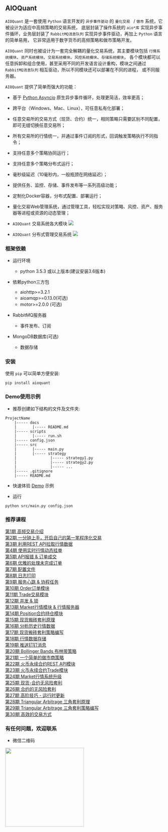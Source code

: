 
## AIOQuant

`AIOQuant` 是一套使用 `Python` 语言开发的 `异步事件驱动` 的 `量化交易 ` / `做市` 系统，它被设计为适应中高频策略的交易系统，
底层封装了操作系统的 `aio*库` 实现异步事件循环，业务层封装了 `RabbitMQ消息队列` 实现异步事件驱动，再加上 `Python` 语言的简单易用，
它非常适用于数字货币的高频策略和做市策略开发。

`AIOQuant` 同时也被设计为一套完全解耦的量化交易系统，其主要模块包括 `行情系统模块`、`资产系统模块`、`交易系统模块`、`风控系统模块`、`存储系统模块`，
各个模块都可以任意拆卸和组合使用，甚至采用不同的开发语言设计重构，模块之间通过 `RabbitMQ消息队列` 相互驱动，所以不同模块还可以部署在不同的进程，
或不同服务器。

`AIOQuant` 提供了简单而强大的功能：
- 基于 [Python Asyncio](https://docs.python.org/3/library/asyncio.html) 原生异步事件循环，处理更简洁，效率更高；
- 跨平台（Windows、Mac、Linux），可任意私有化部署；
- 任意交易所的交易方式（现货、合约）统一，相同策略只需要区别不同配置，即可无缝切换任意交易所；
- 所有交易所的行情统一，并通过事件订阅的形式，回调触发策略执行不同指令；
- 支持任意多个策略协同运行；
- 支持任意多个策略分布式运行；
- 毫秒级延迟（10毫秒内，一般瓶颈在网络延迟）；
- 提供任务、监控、存储、事件发布等一系列高级功能；
- 定制化Docker容器，分布式配置、部署运行；
- 量化交易Web管理系统，通过管理工具，轻松实现对策略、风控、资产、服务器等进程或资源的动态管理；

- `AIOQuant` 交易系统各大模块
![](./docs/images/aioq_framework2.png)

- `AIOQuant` 分布式管理交易系统
![](./docs/images/aioq_framework.jpg)


### 框架依赖

- 运行环境
	- python 3.5.3 或以上版本(建议安装3.6版本)

- 依赖python三方包
	- aiohttp>=3.2.1
	- aioamqp>=0.13.0(可选)
	- motor>=2.0.0 (可选)

- RabbitMQ服务器
    - 事件发布、订阅

- MongoDB数据库(可选)
    - 数据存储


### 安装
使用 `pip` 可以简单方便安装:
```text
pip install aioquant
```


### Demo使用示例

- 推荐创建如下结构的文件及文件夹:
```text
ProjectName
    |----- docs
    |       |----- README.md
    |----- scripts
    |       |----- run.sh
    |----- config.json
    |----- src
    |       |----- main.py
    |       |----- strategy
    |               |----- strategy1.py
    |               |----- strategy2.py
    |               |----- ...
    |----- .gitignore
    |----- README.md
```

- 快速体验 [Demo](example/demo) 示例


- 运行
```text
python src/main.py config.json
```


### 推荐课程
[第1期 高频交易介绍](https://www.bilibili.com/video/BV1EJ41197Fx/)  
[第2期 一分钟上手，开启自己的第一笔程序化交易](https://www.bilibili.com/video/BV1vJ411q799/)  
[第3期 利用REST API拉取行情数据](https://www.bilibili.com/video/BV15J411B7bG/)  
[第4期 使用实时行情动态挂单](https://www.bilibili.com/video/BV1JJ411i7hH/)  
[第5期 API报错 & 订单成交](https://www.bilibili.com/video/BV1nJ411y7zE/)  
[第6期 优雅的处理未完成订单](https://www.bilibili.com/video/BV1nJ411175f/)  
[第7期 配置文件](https://www.bilibili.com/video/BV1ZJ411k71z/)  
[第8期 日志打印](https://www.bilibili.com/video/BV1FJ411C7Ys/)  
[第9期 服务心跳 & 协程任务](https://www.bilibili.com/video/BV1pJ411C7dS/)  
[第10期 Order订单模块](https://www.bilibili.com/video/BV1UJ411C7a6/)  
[第11期 Trade交易模块](https://www.bilibili.com/video/BV1sJ411r73X/)  
[第12期 并发 & 锁](https://www.bilibili.com/video/BV1iJ411677Q/)  
[第13期 Market行情模块 & 行情服务器](https://www.bilibili.com/video/av79695611/)  
[第14期 Position合约持仓模块](https://www.bilibili.com/video/av84079197/)  
[第15期 现货搬砖套利原理](https://www.bilibili.com/video/av86045742/)  
[第16期 分析历史行情数据](https://www.bilibili.com/video/av86060852/)  
[第17期 现货搬砖套利策略编写](https://www.bilibili.com/video/av86493743/)  
[第18期 行情数据存储](https://www.bilibili.com/video/av88433058/)  
[第19期 推送钉钉消息](https://www.bilibili.com/video/av88463345/)  
[第20期 Bollinger Bands 布林带策略](https://www.bilibili.com/video/av91044647/)  
[第21期 一个简单的做市商策略](https://www.bilibili.com/video/av93027310/)  
[第22期 火币永续合约REST API模块](https://www.bilibili.com/video/BV1k5411t7bb/)  
[第23期 火币永续合约Trade模块](https://www.bilibili.com/video/BV1GV411Z766/)  
[第24期 Market行情系统升级](https://www.bilibili.com/video/BV1rk4y1R7gk/)  
[第25期 现货-合约无风险套利](https://www.bilibili.com/video/BV15A411b78b/)  
[第26期 合约的无风险套利](https://www.bilibili.com/video/BV1AK4y1k7un/)  
[第27期 高阶技巧 - 运行时更新](https://www.bilibili.com/video/BV1Xe411p7Pm/)  
[第28期 Triangular Arbitrage 三角套利原理](https://www.bilibili.com/video/BV1WZ4y1W77F/)  
[第29期 Triangular Arbitrage 三角套利策略编写](https://www.bilibili.com/video/BV1zz411i7xW/)  
[第30期 高效的交易方式](https://www.bilibili.com/video/BV1Ai4y1x7Z3/)  


### 有任何问题，欢迎联系

- 微信二维码
<p>
  <img src ="https://open-space.ifclover.com/wx_qrcode.jpeg" align="middle" width="250" height="250"/>
</p>
